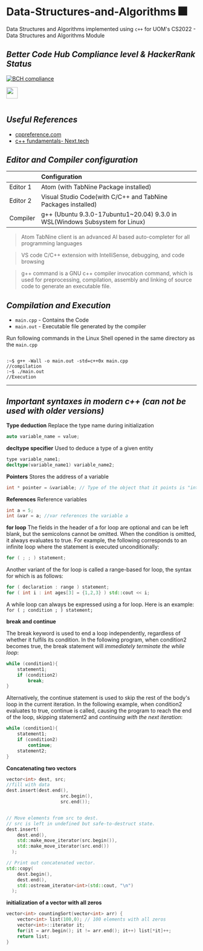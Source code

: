 # Data-Structures-and-Algorithms 🎆

Data Structures and Algorithms implemented using `c++` for UOM's CS2022 - Data Structures and Algorithms Module

## *Better Code Hub Compliance level & HackerRank Status*

[![BCH compliance](https://bettercodehub.com/edge/badge/bimalka98/Data-Structures-and-Algorithms?branch=main)](https://bettercodehub.com/) 
<code>
 <a href="https://www.hackerrank.com/180631j_entc_18">
 <img height="30" src="https://d3keuzeb2crhkn.cloudfront.net/hackerrank/assets/styleguide/logo_wordmark-f5c5eb61ab0a154c3ed9eda24d0b9e31.svg">
 </a>
</code>



## *Useful References*
* [cppreference.com](https://en.cppreference.com/w/)
* [c++ fundamentals- Next.tech](https://next.tech/catalog/c-plus-plus-fundamentals)

## *Editor and Compiler configuration*

| |Configuration|
| :------------ | :---------- |
|Editor 1      | Atom (with TabNine Package installed)  |
|Editor 2|Visual Studio Code(with C/C++ and TabNine Packages installed)|
|Compiler |g++ (Ubuntu 9.3.0-17ubuntu1~20.04) 9.3.0 in WSL(Windows Subsystem for Linux)|



> Atom TabNine client is an advanced AI based auto-completer for all programming languages

> VS code C/C++ extension with IntelliSense, debugging, and code browsing

> g++ command is a GNU c++ compiler invocation command, which is used for preprocessing, compilation, assembly and linking of source code to generate an executable file.

## *Compilation and Execution*

* `main.cpp` - Contains the Code
* `main.out` - Executable file generated by the compiler

Run following commands in the Linux Shell opened in the same directory as the `main.cpp`

```

:~$ g++ -Wall -o main.out -std=c++0x main.cpp                      //compilation
:~$ ./main.out                                                     //Execution

```

---

## *Important syntaxes in modern c++ (can not be used with older versions)*

**Type deduction**  Replace the type name during initialization

```cpp
auto variable_name = value;
```


**decltype specifier** Used to deduce a type of a given entity

```cpp
type variable_name1;
decltype(variable_name1) variable_name2;
```


**Pointers**  Stores the address of a variable

```cpp
int * pointer = &variable; // Type of the object that it points is "int" here.
```


**References** Reference variables

```c++
int a = 5;
int &var = a; //var references the variable a
```


**for loop** The fields in the header of a for loop are optional and can be left blank, but the semicolons cannot be omitted. When the condition is omitted, it always evaluates to true. For example, the following corresponds to an infinite loop where the statement is executed unconditionally:

```cpp
for ( ; ; ) statement;
```

Another variant of the for loop is called a range-based for loop, the syntax for which is as follows:

```cpp
for ( declaration : range ) statement;
for ( int i : int ages[3] = {1,2,3} ) std::cout << i;
```
A while loop can always be expressed using a for loop. Here is an example: `for ( ; condition ; ) statement;`



**break and continue**

The break keyword is used to end a loop independently, regardless of whether it fulfils its condition. In the following program, when condition2 becomes true, the break statement will *immediately terminate the while loop*:

```c++
while (condition1){
    statement1;
    if (condition2)
        break;
}
```

Alternatively, the continue statement is used to skip the rest of the body's loop in the current iteration. In the following example, when condition2 evaluates to true, continue is called, causing the program to reach the end of the loop, skipping statement2 and *continuing with the next iteration*:

```c++
while (condition1){
    statement1;
    if (condition2)
        continue;
    statement2;
}
```
**Concatenating two vectors**
```c++
vector<int> dest, src;
//fill with data
dest.insert(dest.end(),
                    src.begin(),
                    src.end());


// Move elements from src to dest.
// src is left in undefined but safe-to-destruct state.
dest.insert(
    dest.end(),
    std::make_move_iterator(src.begin()),
    std::make_move_iterator(src.end())
  );

// Print out concatenated vector.
std::copy(
    dest.begin(),
    dest.end(),
    std::ostream_iterator<int>(std::cout, "\n")
  );

```
**initialization of a vector with all zeros**
```c++
vector<int> countingSort(vector<int> arr) {
    vector<int> list(100,0); // 100 elements with all zeros
    vector<int>::iterator it;
    for(it = arr.begin(); it != arr.end(); it++) list[*it]++;
    return list;
}
```
